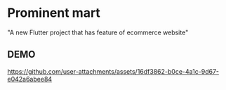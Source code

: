 # Prominent mart

"A new Flutter project that has feature of ecommerce website"

## DEMO

https://github.com/user-attachments/assets/16df3862-b0ce-4a1c-9d67-e042a6abee84
